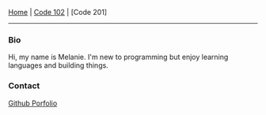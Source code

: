 [Home](README.md) | [Code 102](reading-notes/code-102/home102.md) | [Code 201]

---


### Bio

Hi, my name is Melanie. I'm new to programming but enjoy learning languages and building things.

### Contact

[Github Porfolio](https://github.com/melanie-johnston)
